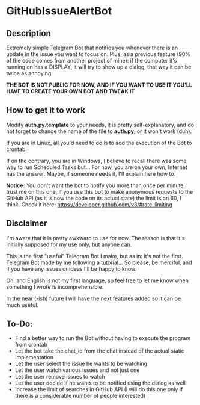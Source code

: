 # GitHubIssueAlertBot

## Description

Extremely simple Telegram Bot that notifies you whenever there is an update in the issue you want to focus on.
Plus, as a previous feature (90% of the code comes from another project of mine): if the computer it's running on has a DISPLAY, it will try to show up a dialog, that way it can be twice as annoying.

**THE BOT IS NOT PUBLIC FOR NOW, AND IF YOU WANT TO USE IT YOU'LL HAVE TO CREATE YOUR OWN BOT AND TWEAK IT**

## How to get it to work
Modify __auth.py.template__ to your needs, it is pretty self-explanatory, and do not forget to change the name of the file to __auth.py__, or it won't work (duh).

If you are in Linux, all you'd need to do is to add the execution of the Bot to crontab.

If on the contrary, you are in Windows, I believe to recall there was some way to run Scheduled Tasks but... For now, you are on your own, Internet has the answer. Maybe, if someone needs it, I'll explain here how to.

**Notice:** You don't want the bot to notify you more than once per minute, trust me on this one, if you use this bot to make anonymous requests to the GitHub API (as it is now the code on its actual state) the limit is on 60, I think. Check it here:
https://developer.github.com/v3/#rate-limiting

## Disclaimer

I'm aware that it is pretty awkward to use for now. The reason is that it's initially supposed for my use only, but anyone can.

This is the first "useful" Telegram Bot I make, but as in: it's not the first Telegram Bot made by me following a tutorial...
So please, be merciful, and if you have any issues or ideas I'll be happy to know.

Oh, and English is not my first language, so feel free to let me know when something I wrote is incomprehensible.

In the near (-ish) future I will have the next features added so it can be much useful.

## To-Do:
 - Find a better way to run the Bot without having to execute the program from crontab
 - Let the bot take the chat_id from the chat instead of the actual static implementation
 - Let the user select the issue he wants to be watching
 - Let the user watch various issues and not just one
 - Let the user remove issues to watch
 - Let the user decide if he wants to be notified using the dialog as well
 - Increase the limit of searches in GitHub API (I will do this one only if there is a considerable number of people interested)
